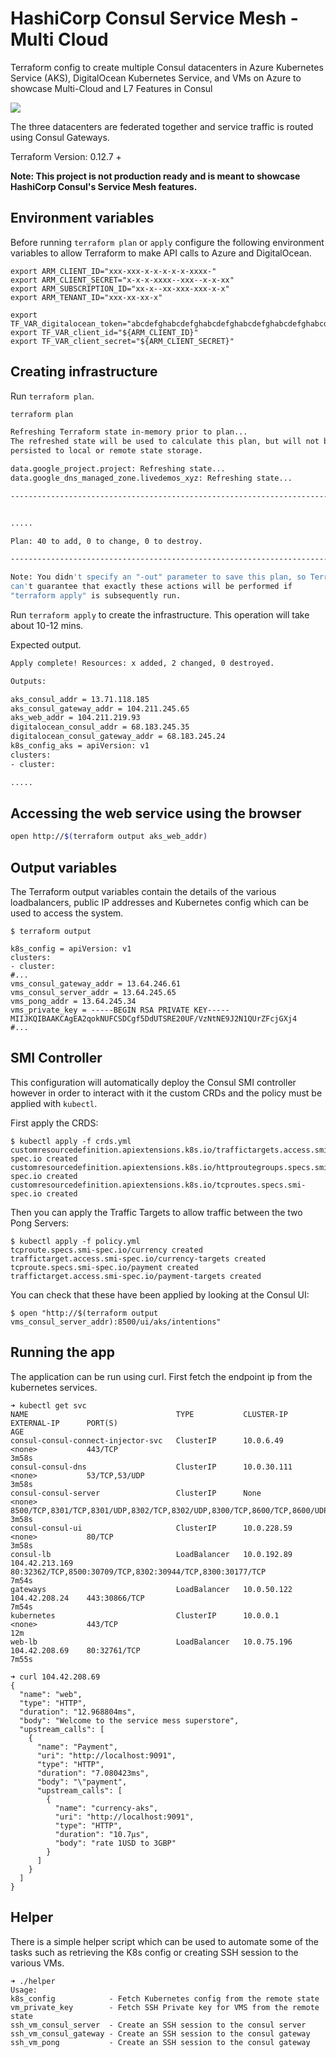 # HashiCorp Consul Service Mesh - Multi Cloud

Terraform config to create multiple Consul datacenters in Azure Kubernetes Service (AKS), DigitalOcean Kubernetes Service, and VMs on Azure to showcase Multi-Cloud and L7 Features in Consul

![](/images/consul-service-mesh-gateway-multi-cloud-picture.png)

The three datacenters are federated together and service traffic is routed using Consul Gateways.

Terraform Version: 0.12.7 +

**Note: This project is not production ready and is meant to showcase HashiCorp Consul's Service Mesh features.**

## Environment variables

Before running `terraform plan` or `apply` configure the following environment variables to allow Terraform
to make API calls to Azure and DigitalOcean.

```
export ARM_CLIENT_ID="xxx-xxx-x-x-x-x-x-xxxx-"
export ARM_CLIENT_SECRET="x-x-x-xxxx--xxx--x-x-xx"
export ARM_SUBSCRIPTION_ID="xx-x--xx-xxx-xxx-x-x"
export ARM_TENANT_ID="xxx-xx-xx-x"

export TF_VAR_digitalocean_token="abcdefghabcdefghabcdefghabcdefghabcdefghabcdefghabcdefghabcdefghabcdefgh"
export TF_VAR_client_id="${ARM_CLIENT_ID}"
export TF_VAR_client_secret="${ARM_CLIENT_SECRET}"
```

## Creating infrastructure

Run `terraform plan`.

```bash
terraform plan

Refreshing Terraform state in-memory prior to plan...
The refreshed state will be used to calculate this plan, but will not be
persisted to local or remote state storage.

data.google_project.project: Refreshing state...
data.google_dns_managed_zone.livedemos_xyz: Refreshing state...

------------------------------------------------------------------------


.....

Plan: 40 to add, 0 to change, 0 to destroy.

------------------------------------------------------------------------

Note: You didn't specify an "-out" parameter to save this plan, so Terraform
can't guarantee that exactly these actions will be performed if
"terraform apply" is subsequently run.
```

Run `terraform apply` to create the infrastructure. This operation will take about 10-12 mins.

Expected output.

```bash
Apply complete! Resources: x added, 2 changed, 0 destroyed.

Outputs:

aks_consul_addr = 13.71.118.185
aks_consul_gateway_addr = 104.211.245.65
aks_web_addr = 104.211.219.93
digitalocean_consul_addr = 68.183.245.35
digitalocean_consul_gateway_addr = 68.183.245.24
k8s_config_aks = apiVersion: v1
clusters:
- cluster:

.....
```

## Accessing the web service using the browser

```bash
open http://$(terraform output aks_web_addr)
```

## Output variables

The Terraform output variables contain the details of the various loadbalancers, public IP addresses and Kubernetes config which can be
used to access the system.

```
$ terraform output

k8s_config = apiVersion: v1
clusters:
- cluster:
#...
vms_consul_gateway_addr = 13.64.246.61
vms_consul_server_addr = 13.64.245.65
vms_pong_addr = 13.64.245.34
vms_private_key = -----BEGIN RSA PRIVATE KEY-----
MIIJKQIBAAKCAgEA2qokNUFCSDCgf5DdUTSRE20UF/VzNtNE9J2N1QUrZFcjGXj4
#...
```

## SMI Controller

This configuration will automatically deploy the Consul SMI controller however in order to interact with it the custom CRDs and the policy must be applied with `kubectl`.

First apply the CRDS:

```
$ kubectl apply -f crds.yml
customresourcedefinition.apiextensions.k8s.io/traffictargets.access.smi-spec.io created
customresourcedefinition.apiextensions.k8s.io/httproutegroups.specs.smi-spec.io created
customresourcedefinition.apiextensions.k8s.io/tcproutes.specs.smi-spec.io created
```

Then you can apply the Traffic Targets to allow traffic between the two Pong Servers:

```
$ kubectl apply -f policy.yml
tcproute.specs.smi-spec.io/currency created
traffictarget.access.smi-spec.io/currency-targets created
tcproute.specs.smi-spec.io/payment created
traffictarget.access.smi-spec.io/payment-targets created
```

You can check that these have been applied by looking at the Consul UI:

```
$ open "http://$(terraform output vms_consul_server_addr):8500/ui/aks/intentions"
```

## Running the app

The application can be run using curl. First fetch the endpoint ip from the kubernetes services.

```
➜ kubectl get svc
NAME                                 TYPE           CLUSTER-IP    EXTERNAL-IP      PORT(S)                                                                   AGE
consul-consul-connect-injector-svc   ClusterIP      10.0.6.49     <none>           443/TCP                                                                   3m58s
consul-consul-dns                    ClusterIP      10.0.30.111   <none>           53/TCP,53/UDP                                                             3m58s
consul-consul-server                 ClusterIP      None          <none>           8500/TCP,8301/TCP,8301/UDP,8302/TCP,8302/UDP,8300/TCP,8600/TCP,8600/UDP   3m58s
consul-consul-ui                     ClusterIP      10.0.228.59   <none>           80/TCP                                                                    3m58s
consul-lb                            LoadBalancer   10.0.192.89   104.42.213.169   80:32362/TCP,8500:30709/TCP,8302:30944/TCP,8300:30177/TCP                 7m54s
gateways                             LoadBalancer   10.0.50.122   104.42.208.24    443:30866/TCP                                                             7m54s
kubernetes                           ClusterIP      10.0.0.1      <none>           443/TCP                                                                   12m
web-lb                               LoadBalancer   10.0.75.196   104.42.208.69    80:32761/TCP                                                              7m55s
```

```
➜ curl 104.42.208.69
{
  "name": "web",
  "type": "HTTP",
  "duration": "12.968804ms",
  "body": "Welcome to the service mess superstore",
  "upstream_calls": [
    {
      "name": "Payment",
      "uri": "http://localhost:9091",
      "type": "HTTP",
      "duration": "7.080423ms",
      "body": "\"payment",
      "upstream_calls": [
        {
          "name": "currency-aks",
          "uri": "http://localhost:9091",
          "type": "HTTP",
          "duration": "10.7µs",
          "body": "rate 1USD to 3GBP"
        }
      ]
    }
  ]
}
```

## Helper

There is a simple helper script which can be used to automate some of the tasks such as retrieving the K8s config or
creating SSH session to the various VMs.

```
➜ ./helper
Usage:
k8s_config            - Fetch Kubernetes config from the remote state
vm_private_key        - Fetch SSH Private key for VMS from the remote state
ssh_vm_consul_server  - Create an SSH session to the consul server
ssh_vm_consul_gateway - Create an SSH session to the consul gateway
ssh_vm_pong           - Create an SSH session to the consul gateway
```
